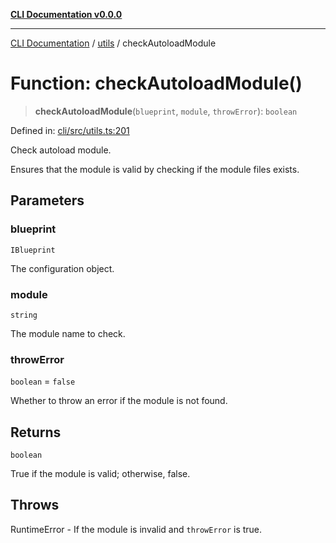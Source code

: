 [**CLI Documentation v0.0.0**](../../README.md)

***

[CLI Documentation](../../modules.md) / [utils](../README.md) / checkAutoloadModule

# Function: checkAutoloadModule()

> **checkAutoloadModule**(`blueprint`, `module`, `throwError`): `boolean`

Defined in: [cli/src/utils.ts:201](https://github.com/stonemjs/cli/blob/f877eea0c25a2644820eb8dfcb0babef674d570d/src/utils.ts#L201)

Check autoload module.

Ensures that the module is valid by checking if the module files exists.

## Parameters

### blueprint

`IBlueprint`

The configuration object.

### module

`string`

The module name to check.

### throwError

`boolean` = `false`

Whether to throw an error if the module is not found.

## Returns

`boolean`

True if the module is valid; otherwise, false.

## Throws

RuntimeError - If the module is invalid and `throwError` is true.
